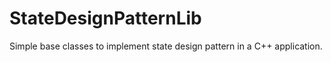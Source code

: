 # StateDesignPatternLib
Simple base classes to implement state design pattern in a C++ application.
